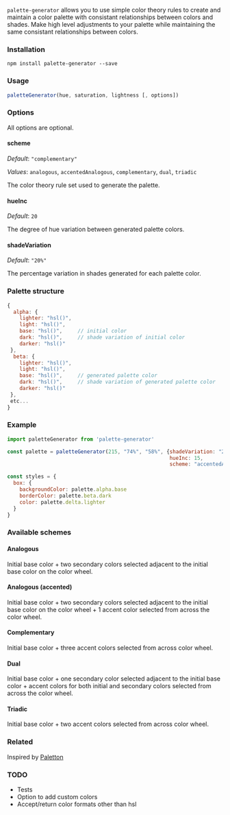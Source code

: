 `palette-generator` allows you to use simple color theory rules to create and maintain a color palette with consistant relationships between colors and shades.
Make high level adjustments to your palette while maintaining the same consistant relationships between colors.

### Installation
```
npm install palette-generator --save
```

### Usage

```js
paletteGenerator(hue, saturation, lightness [, options])
```

### Options
All options are optional.

#### scheme
_Default_: `"complementary"`

_Values_: `analogous`, `accentedAnalogous`, `complementary`, `dual`, `triadic`

The color theory rule set used to generate the palette.

#### hueInc
_Default_: `20`

The degree of hue variation between generated palette colors.

#### shadeVariation
_Default_: `"20%"`

The percentage variation in shades generated for each palette color.


### Palette structure

```js
{
  alpha: {
    lighter: "hsl()",
    light: "hsl()",
    base: "hsl()",     // initial color
    dark: "hsl()",     // shade variation of initial color
    darker: "hsl()"
 },
  beta: {
    lighter: "hsl()",
    light: "hsl()",
    base: "hsl()",     // generated palette color
    dark: "hsl()",     // shade variation of generated palette color
    darker: "hsl()"
 },
 etc...
}
```

### Example

```js
import paletteGenerator from 'palette-generator'

const palette = paletteGenerator(215, "74%", "58%", {shadeVariation: "20%",
                                                     hueInc: 15,
                                                     scheme: "accentedAnalogous"})

const styles = {
  box: {
    backgroundColor: palette.alpha.base
    borderColor: palette.beta.dark
    color: palette.delta.lighter
  }
}
```

### Available schemes

#### Analogous
Initial base color + two secondary colors selected adjacent to the initial base color on the color wheel.

#### Analogous (accented)
Initial base color + two secondary colors selected adjacent to the initial base color on the color wheel + 1 accent color selected from across the color wheel.

#### Complementary
Initial base color + three accent colors selected from across color wheel.

#### Dual
Initial base color + one secondary color selected adjacent to the initial base color + accent colors for both initial and secondary colors selected from across the color wheel.

#### Triadic
Initial base color + two accent colors selected from across color wheel.

### Related
Inspired by <a href="http://paletton.com" target="_blank">Paletton</a>

### TODO
+ Tests
+ Option to add custom colors
+ Accept/return color formats other than hsl

